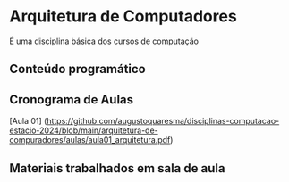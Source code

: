 # Arquitetura de Computadores

É uma disciplina básica dos cursos de computação

## Conteúdo programático

## Cronograma de Aulas
[Aula 01] (https://github.com/augustoquaresma/disciplinas-computacao-estacio-2024/blob/main/arquitetura-de-compuradores/aulas/aula01_arquitetura.pdf)

## Materiais trabalhados em sala de aula
